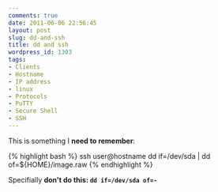```yaml
---
comments: true
date: 2011-06-06 22:56:45
layout: post
slug: dd-and-ssh
title: dd and ssh
wordpress_id: 1303
tags:
- Clients
- Hostname
- IP address
- linux
- Protocols
- PuTTY
- Secure Shell
- SSH
---
```


This is something I **need to remember**:

{% highlight bash %}
ssh user@hostname dd if=/dev/sda | dd of=${HOME}/image.raw
{% endhighlight %}

Specifially **don't do this: `dd if=/dev/sda of=-`**

